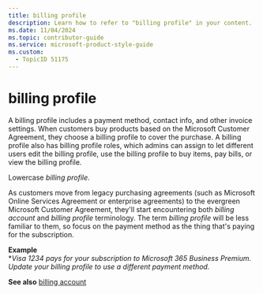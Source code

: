 ```yaml
---
title: billing profile
description: Learn how to refer to "billing profile" in your content.
ms.date: 11/04/2024
ms.topic: contributor-guide
ms.service: microsoft-product-style-guide
ms.custom:
  - TopicID 51175
---
```



# billing profile

A billing profile includes a payment method, contact info, and other invoice settings. When customers buy products based on the Microsoft Customer Agreement, they choose a billing profile to cover the purchase. A billing profile also has billing profile roles, which admins can assign to let different users edit the billing profile, use the billing profile to buy items, pay bills, or view the billing profile.

​Lowercase *billing profile*. 

As customers move from legacy purchasing agreements (such as Microsoft Online Services Agreement or enterprise agreements) to the evergreen Microsoft Customer Agreement, they'll start encountering both *billing account* and *billing profile* terminology. The term *billing profile* will be less familiar to them, so focus on the payment method as the thing that's paying for the subscription.

**Example**  
**Visa *1234 pays for your subscription to Microsoft 365 Business Premium. Update your billing profile to use a different payment method.**

**See also** [billing account](~\a_z_names_terms\b\billing-account.md)